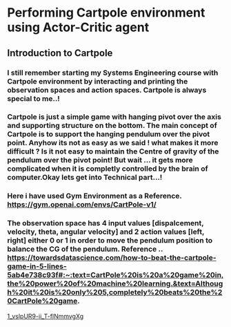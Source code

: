 # Performing Cartpole environment using Actor-Critic agent

## Introduction to Cartpole

### I still remember starting my Systems Engineering course with Cartpole environment by interacting and printing the observation spaces and action spaces. Cartpole is always special to me..!
### Cartpole is  just a simple game with hanging pivot over the axis and supporting structure on the bottom. The main concept of Cartpole is to support the hanging pendulum over the pivot point. Anyhow its not as easy as we said ! what makes it more difficult ? Is it not easy to maintain the Centre of gravity of the pendulum over the pivot point! But wait ... it gets more complicated when it is completly controlled by the brain of computer.Okay lets get into Technical part...!
### Here i have used Gym Environment as a Reference. https://gym.openai.com/envs/CartPole-v1/
### The observation space has 4 input values [dispalcement, velocity, theta, angular velocity] and 2 action values [left, right] either 0 or 1 in order to move the pendulum position to balance the CG of the pendulum. Reference .. https://towardsdatascience.com/how-to-beat-the-cartpole-game-in-5-lines-5ab4e738c93f#:~:text=CartPole%20is%20a%20game%20in,the%20power%20of%20machine%20learning.&text=Although%20it%20is%20only%205,completely%20beats%20the%20CartPole%20game.
[1_vslpUR9-ii_T-flNmmvgXg](https://user-images.githubusercontent.com/77123547/117442632-52ac0780-af37-11eb-83b9-5f28554e2f8f.png)


